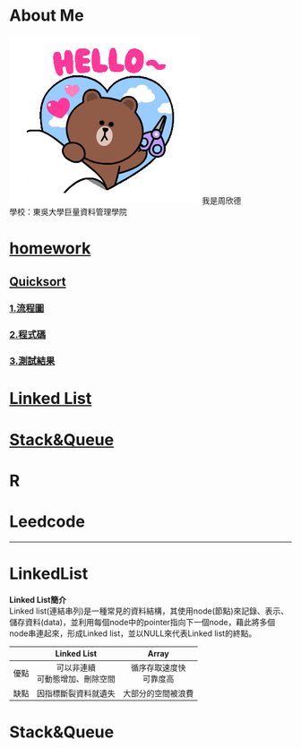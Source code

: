 # About Me
<img src='tenor.gif'>
我是周欣德</br>
學校：東吳大學巨量資料管理學院


# [homework](https://github.com/ChouHsinTe1010/DSA2019/tree/master/homework)
## [Quicksort](https://github.com/ChouHsinTe1010/DSA2019/tree/master/homework/Quicksort)
### [1.流程圖](https://github.com/ChouHsinTe1010/DSA2019/blob/master/homework/Quicksort/quick%20sort.png)
### [2.程式碼](https://github.com/ChouHsinTe1010/DSA2019/blob/master/homework/Quicksort/quicksort.ipynb)
### [3.測試結果](https://github.com/ChouHsinTe1010/DSA2019/blob/master/homework/Quicksort/QuickSort測試.png)
# [Linked List](#LinkedList) 
# [Stack&Queue](#Stack&Queue)
# R
# Leedcode 
----------
# **LinkedList**
**Linked List簡介**</br>
Linked list(連結串列)是一種常見的資料結構，其使用node(節點)來記錄、表示、儲存資料(data)，並利用每個node中的pointer指向下一個node，藉此將多個node串連起來，形成Linked list，並以NULL來代表Linked list的終點。

|      |Linked List                |Array                      |
|------|:-------------------------:|:-------------------------:|                   
|優點   |可以非連續</br>可動態增加、刪除空間</br> |循序存取速度快</br>可靠度高          |
|缺點   |因指標斷裂資料就遺失 |大部分的空間被浪費|


# **Stack&Queue**


